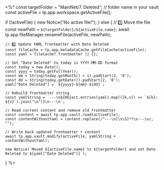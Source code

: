 <%*
const targetFolder = "MainNet/7. Deleted"; // folder name in your vault
const activeFile = tp.app.workspace.getActiveFile();

if (!activeFile) {
    new Notice("No active file!");
} else {
    // 1️⃣ Move the file
    const newPath = `${targetFolder}/${activeFile.name}`;
    await tp.app.fileManager.renameFile(activeFile, newPath);

    // 2️⃣ Update YAML frontmatter with Date Deleted
    const fileCache = tp.app.metadataCache.getFileCache(activeFile);
    const yaml = fileCache?.frontmatter || {};

    // Set "Date Deleted" to today in YYYY-MM-DD format
    const today = new Date();
    const yyyy = today.getFullYear();
    const mm = String(today.getMonth() + 1).padStart(2, '0');
    const dd = String(today.getDate()).padStart(2, '0');
    yaml["Date Deleted"] = `${yyyy}-${mm}-${dd}`;

    // Rebuild frontmatter string
    const yamlString = `---\n${Object.entries(yaml).map(([k,v]) => `${k}: ${v}`).join("\n")}\n---\n`;

    // Read current content and remove old frontmatter
    const content = await tp.app.vault.read(activeFile);
    const contentWithoutYaml = content.replace(/^---\n[\s\S]*?\n---\n/, "");

    // Write back updated frontmatter + content
    await tp.app.vault.modify(activeFile, yamlString + contentWithoutYaml);

    new Notice(`Moved ${activeFile.name} to ${targetFolder} and set Date Deleted to ${yaml["Date Deleted"]}`);
}
%>
